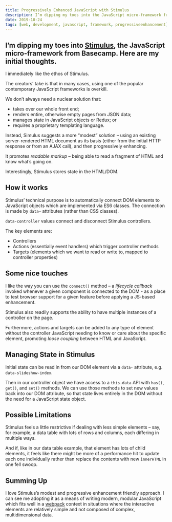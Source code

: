```yaml
---
title: Progressively Enhanced JavaScript with Stimulus
description: I’m dipping my toes into the JavaScript micro-framework from Basecamp
date: 2019-10-24
tags: [web, development, javascript, framework, progressiveenhancement]
---
```

I’m dipping my toes into [Stimulus](https://stimulusjs.org/handbook/introduction), the JavaScript micro-framework from Basecamp. Here are my initial thoughts.
---

I immediately like the ethos of Stimulus.

The creators’ take is that in many cases, using one of the popular contemporary JavaScript frameworks is overkill.

We don’t always need a nuclear solution that:

- takes over our whole front end;
- renders entire, otherwise empty pages from JSON data;
- manages state in JavaScript objects or Redux; or
- requires a proprietary templating language.

Instead, Simulus suggests a more “modest” solution – using an existing server-rendered HTML document as its basis (either from the initial HTTP response or from an AJAX call), and then progressively enhancing.

It promotes _readable markup_ – being able to read a fragment of HTML and know what’s going on.

Interestingly, Stimulus stores state in the HTML/DOM.

## How it works

Stimulus’ technical purpose is to automatically connect DOM elements to JavaScript objects which are implemented via ES6 classes. The connection is made by `data–` attributes (rather than CSS classes). 

`data-controller` values connect and disconnect Stimulus controllers.

The key elements are:

- Controllers
- Actions (essentially event handlers) which trigger controller methods
- Targets (elements which we want to read or write to, mapped to controller properties)

## Some nice touches

I like the way you can use the `connect()` method – a _lifecycle callback_ invoked whenever a given component is connected to the DOM - as a place to test browser support for a given feature before applying a JS-based enhancement.

Stimulus also readily supports the ability to have multiple instances of a controller on the page.

Furthermore, actions and targets can be added to any type of element without the controller JavaScript needing to know or care about the specific element, promoting _loose coupling_ between HTML and JavaScript.

## Managing State in Stimulus

Initial state can be read in from our DOM element via a `data-` attribute, e.g. `data-slideshow-index`.

Then in our controller object we have access to a `this.data` API with `has()`, `get()`, and `set()` methods. We can use those methods to set new values back into our DOM attribute, so that state lives entirely in the DOM without the need for a JavaScript state object.

## Possible Limitations

Stimulus feels a little restrictive if dealing with less simple elements – say, for example, a data table with lots of rows and columns, each differing in multiple ways. 

And if, like in our data table example, that element has lots of child elements, it feels like there might be more of a performance hit to update each one individually rather than replace the contents with new `innerHTML` in one fell swoop.

## Summing Up

I love Stimulus’s modest and progressive enhancement friendly approach. I can see me adopting it as a means of writing modern, modular JavaScript which fits well in a [webpack](https://webpack.js.org/) context in situations where the interactive elements are relatively simple and not composed of complex, multidimensional data. 
